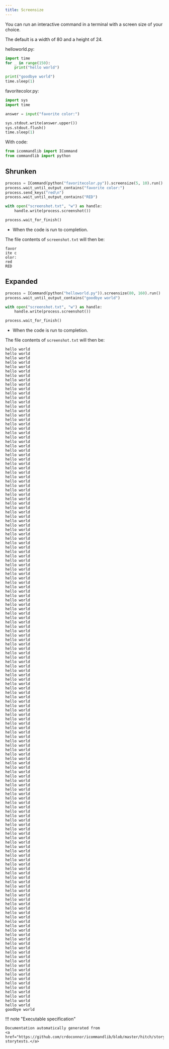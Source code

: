 ```yaml
---
title: Screensize
---
```




You can run an interactive command in a terminal with a screen
size of your choice.

The default is a width of 80 and a height of 24.






helloworld.py:

```python
import time
for _ in range(150):
    print("hello world")

print("goodbye world")
time.sleep(1)
```
favoritecolor.py:

```python
import sys
import time

answer = input("favorite color:")

sys.stdout.write(answer.upper())
sys.stdout.flush()
time.sleep(1)
```

With code:

```python
from icommandlib import ICommand
from commandlib import python

```




## Shrunken




```python
process = ICommand(python("favoritecolor.py")).screensize(5, 10).run()
process.wait_until_output_contains("favorite color:")
process.send_keys("red\n")
process.wait_until_output_contains("RED")

with open("screenshot.txt", "w") as handle:
    handle.write(process.screenshot())

process.wait_for_finish()

```



* When the code is run to completion.

The file contents of `screenshot.txt` will then be:

```
favor
ite c
olor:
red
RED
```


## Expanded




```python
process = ICommand(python("helloworld.py")).screensize(80, 160).run()
process.wait_until_output_contains("goodbye world")

with open("screenshot.txt", "w") as handle:
    handle.write(process.screenshot())

process.wait_for_finish()

```



* When the code is run to completion.

The file contents of `screenshot.txt` will then be:

```
hello world
hello world
hello world
hello world
hello world
hello world
hello world
hello world
hello world
hello world
hello world
hello world
hello world
hello world
hello world
hello world
hello world
hello world
hello world
hello world
hello world
hello world
hello world
hello world
hello world
hello world
hello world
hello world
hello world
hello world
hello world
hello world
hello world
hello world
hello world
hello world
hello world
hello world
hello world
hello world
hello world
hello world
hello world
hello world
hello world
hello world
hello world
hello world
hello world
hello world
hello world
hello world
hello world
hello world
hello world
hello world
hello world
hello world
hello world
hello world
hello world
hello world
hello world
hello world
hello world
hello world
hello world
hello world
hello world
hello world
hello world
hello world
hello world
hello world
hello world
hello world
hello world
hello world
hello world
hello world
hello world
hello world
hello world
hello world
hello world
hello world
hello world
hello world
hello world
hello world
hello world
hello world
hello world
hello world
hello world
hello world
hello world
hello world
hello world
hello world
hello world
hello world
hello world
hello world
hello world
hello world
hello world
hello world
hello world
hello world
hello world
hello world
hello world
hello world
hello world
hello world
hello world
hello world
hello world
hello world
hello world
hello world
hello world
hello world
hello world
hello world
hello world
hello world
hello world
hello world
hello world
hello world
hello world
hello world
hello world
hello world
hello world
hello world
hello world
hello world
hello world
hello world
hello world
hello world
hello world
hello world
hello world
hello world
hello world
hello world
goodbye world
```







!!! note "Executable specification"

    Documentation automatically generated from 
    <a href="https://github.com/crdoconnor/icommandlib/blob/master/hitch/story/screensize.story">screensize.story
    storytests.</a>

